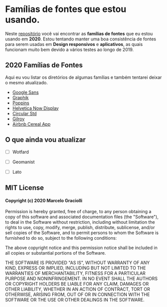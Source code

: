 # Famílias de fontes que estou usando.
Neste [repositório](https://github.com/marcelograciolli/Fonts) você vai encontrar as **famílias de fontes** que eu estou usando em **2020**. Estou tentando manter uma boa consistência de fontes para serem usadas em **Design responsivos** e **aplicativos**, as quais funcionam muito bem devido a vários testes ao longo de 2019.

## 2020 Famílias de Fontes

Aqui eu vou listar os diretórios de algumas famílias e também tentarei deixar o mesmo atualizado.

* [Google Sans](https://github.com/marcelograciolli/Fonts/tree/master/Google%20Sans)
* [Graphik](https://github.com/marcelograciolli/Fonts/tree/master/Graphik)
* [Poppins](https://github.com/marcelograciolli/Fonts/tree/master/Poppins)
* [Helvetica Now Display](https://github.com/marcelograciolli/Fonts/tree/master/Helvetica-Now-Display)
* [Circular Std](https://github.com/marcelograciolli/Fonts/tree/master/Circular%20Std)
* [Gilroy](https://github.com/marcelograciolli/Fonts/tree/master/Gilroy)
* [Airbnb Cereal App](https://github.com/marcelograciolli/Fonts/tree/master/Airbnb%20Cereal%20App)

## O que ainda vou atualizar
- [ ] Wotfard
- [ ] Geomanist
- [ ] Lato



## MIT License

#### Copyright (c) 2020 Marcelo Graciolli

Permission is hereby granted, free of charge, to any person obtaining a copy of this software and associated documentation files (the "Software"), to deal in the Software without restriction, including without limitation the rights to use, copy, modify, merge, publish, distribute, sublicense, and/or sell copies of the Software, and to permit persons to whom the Software is furnished to do so, subject to the following conditions:

The above copyright notice and this permission notice shall be included in all copies or substantial portions of the Software.

THE SOFTWARE IS PROVIDED "AS IS", WITHOUT WARRANTY OF ANY KIND, EXPRESS OR IMPLIED, INCLUDING BUT NOT LIMITED TO THE WARRANTIES OF MERCHANTABILITY, FITNESS FOR A PARTICULAR PURPOSE AND NONINFRINGEMENT. IN NO EVENT SHALL THE
AUTHORS OR COPYRIGHT HOLDERS BE LIABLE FOR ANY CLAIM, DAMAGES OR OTHER LIABILITY, WHETHER IN AN ACTION OF CONTRACT, TORT OR OTHERWISE, ARISING FROM, OUT OF OR IN CONNECTION WITH THE SOFTWARE OR THE USE OR OTHER DEALINGS IN THE SOFTWARE.

